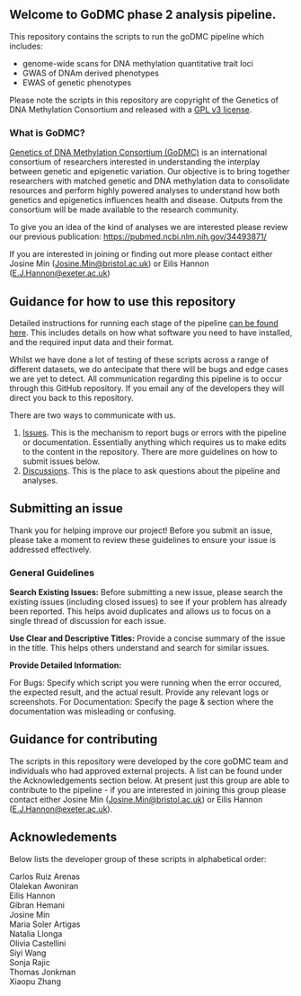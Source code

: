 
## Welcome to GoDMC phase 2 analysis pipeline.

This repository contains the scripts to run the goDMC pipeline which includes:

* genome-wide scans for DNA methylation quantitative trait loci
* GWAS of DNAm derived phenotypes
* EWAS of genetic phenotypes

Please note the scripts in this repository are copyright of the Genetics of DNA Methylation Consortium and released with a [GPL v3 license](LICENSE).

### What is GoDMC?

[Genetics of DNA Methylation Consortium (GoDMC)](http://www.godmc.org.uk/) is an international consortium of researchers interested in understanding the interplay between genetic and epigenetic variation. Our objective is to bring together researchers with matched genetic and DNA methylation data to consolidate resources and perform highly powered analyses to understand how both genetics and epigenetics influences health and disease. Outputs from the consortium will be made available to the research community.

To give you an idea of the kind of analyses we are interested please review our previous publication: https://pubmed.ncbi.nlm.nih.gov/34493871/

If you are interested in joining or finding out more please contact either Josine Min (Josine.Min@bristol.ac.uk) or Eilis Hannon (E.J.Hannon@exeter.ac.uk)

## Guidance for how to use this repository

Detailed instructions for running each stage of the pipeline [can be found here](https://github.com/genetics-of-dna-methylation-consortium/goDMC_phase2/wiki). This includes details on how what software you need to have installed, and the required input data and their format. 

Whilst we have done a lot of testing of these scripts across a range of different datasets, we do antecipate that there will be bugs and edge cases we are yet to detect. All communication regarding this pipeline is to occur through this GitHub repository. If you email any of the developers they will direct you back to this repository. 

There are two ways to communicate with us. 

1. [Issues](https://github.com/genetics-of-dna-methylation-consortium/goDMC_phase2/issues). This is the mechanism to report bugs or errors with the pipeline or documentation. Essentially anything which requires us to make edits to the content in the repository. There are more guidelines on how to submit issues below.
2. [Discussions](https://github.com/genetics-of-dna-methylation-consortium/goDMC_phase2/discussions). This is the place to ask questions about the pipeline and analyses. 

## Submitting an issue

Thank you for helping improve our project! Before you submit an issue, please take a moment to review these guidelines to ensure your issue is addressed effectively.

### General Guidelines
**Search Existing Issues:** Before submitting a new issue, please search the existing issues (including closed issues) to see if your problem has already been reported. This helps avoid duplicates and allows us to focus on a single thread of discussion for each issue.

**Use Clear and Descriptive Titles:** Provide a concise summary of the issue in the title. This helps others understand and search for similar issues.

**Provide Detailed Information:**

For Bugs: Specify which script you were running when the error occured, the expected result, and the actual result. Provide any relevant logs or screenshots.
For Documentation: Specify the page & section where the documentation was misleading or confusing. 


## Guidance for contributing
The scripts in this repository were developed by the core goDMC team and individuals who had approved external projects. A list can be found under the Acknowledgements section below. At present just this group are able to contribute to the pipeline - if you are interested in joining this group please contact either Josine Min (Josine.Min@bristol.ac.uk) or Eilis Hannon (E.J.Hannon@exeter.ac.uk).


## Acknowledements

Below lists the developer group of these scripts in alphabetical order:

Carlos Ruiz Arenas  
Olalekan Awoniran  
Eilis Hannon  
Gibran Hemani  
Josine Min  
Maria Soler Artigas  
Natalia Llonga  
Olivia Castellini  
Siyi Wang  
Sonja Rajic  
Thomas Jonkman  
Xiaopu Zhang  

